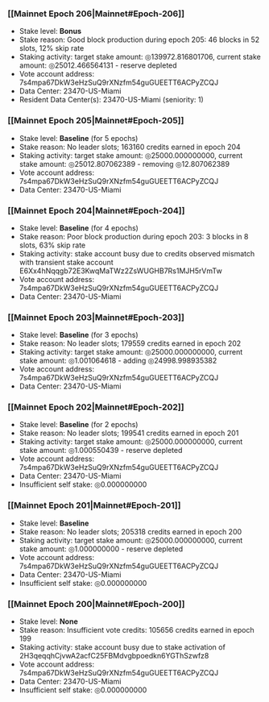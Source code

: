 ### [[Mainnet Epoch 206|Mainnet#Epoch-206]]
* Stake level: **Bonus**
* Stake reason: Good block production during epoch 205: 46 blocks in 52 slots, 12% skip rate
* Staking activity: target stake amount: ◎139972.816801706, current stake amount: ◎25012.466564131 - reserve depleted
* Vote account address: 7s4mpa67DkW3eHzSuQ9rXNzfm54guGUEETT6ACPyZCQJ
* Data Center: 23470-US-Miami
* Resident Data Center(s): 23470-US-Miami (seniority: 1)
### [[Mainnet Epoch 205|Mainnet#Epoch-205]]
* Stake level: **Baseline** (for 5 epochs)
* Stake reason: No leader slots; 163160 credits earned in epoch 204
* Staking activity: target stake amount: ◎25000.000000000, current stake amount: ◎25012.807062389 - removing ◎12.807062389
* Vote account address: 7s4mpa67DkW3eHzSuQ9rXNzfm54guGUEETT6ACPyZCQJ
* Data Center: 23470-US-Miami
### [[Mainnet Epoch 204|Mainnet#Epoch-204]]
* Stake level: **Baseline** (for 4 epochs)
* Stake reason: Poor block production during epoch 203: 3 blocks in 8 slots, 63% skip rate
* Staking activity: stake account busy due to credits observed mismatch with transient stake account E6Xx4hNqqgb72E3KwqMaTWz2ZsWUGHB7Rs1MJH5rVmTw
* Vote account address: 7s4mpa67DkW3eHzSuQ9rXNzfm54guGUEETT6ACPyZCQJ
* Data Center: 23470-US-Miami
### [[Mainnet Epoch 203|Mainnet#Epoch-203]]
* Stake level: **Baseline** (for 3 epochs)
* Stake reason: No leader slots; 179559 credits earned in epoch 202
* Staking activity: target stake amount: ◎25000.000000000, current stake amount: ◎1.001064618 - adding ◎24998.998935382
* Vote account address: 7s4mpa67DkW3eHzSuQ9rXNzfm54guGUEETT6ACPyZCQJ
* Data Center: 23470-US-Miami
### [[Mainnet Epoch 202|Mainnet#Epoch-202]]
* Stake level: **Baseline** (for 2 epochs)
* Stake reason: No leader slots; 199541 credits earned in epoch 201
* Staking activity: target stake amount: ◎25000.000000000, current stake amount: ◎1.000550439 - reserve depleted
* Vote account address: 7s4mpa67DkW3eHzSuQ9rXNzfm54guGUEETT6ACPyZCQJ
* Data Center: 23470-US-Miami
* Insufficient self stake: ◎0.000000000
### [[Mainnet Epoch 201|Mainnet#Epoch-201]]
* Stake level: **Baseline**
* Stake reason: No leader slots; 205318 credits earned in epoch 200
* Staking activity: target stake amount: ◎25000.000000000, current stake amount: ◎1.000000000 - reserve depleted
* Vote account address: 7s4mpa67DkW3eHzSuQ9rXNzfm54guGUEETT6ACPyZCQJ
* Data Center: 23470-US-Miami
* Insufficient self stake: ◎0.000000000
### [[Mainnet Epoch 200|Mainnet#Epoch-200]]
* Stake level: **None**
* Stake reason: Insufficient vote credits: 105656 credits earned in epoch 199
* Staking activity: stake account busy due to stake activation of 2H3qeqqhCjvwA2acfC25FBMdvgbpoedkn6YGThSzwfz8
* Vote account address: 7s4mpa67DkW3eHzSuQ9rXNzfm54guGUEETT6ACPyZCQJ
* Data Center: 23470-US-Miami
* Insufficient self stake: ◎0.000000000